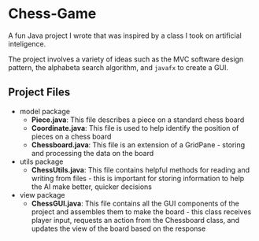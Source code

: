 # Chess-Game
A fun Java project I wrote that was inspired by a class I took on artificial inteligence. 

The project involves a variety of ideas such as the MVC software design pattern, the alphabeta search algorithm, and `javafx` to create a GUI.

Project Files
-------------
* model package
  * __Piece.java__: This file describes a piece on a standard chess board
  * __Coordinate.java__: This file is used to help identify the position of pieces on a chess board
  * __Chessboard.java__: This file is an extension of a GridPane - storing and processing the data on the board
* utils package
  * __ChessUtils.java__: This file contains helpful methods for reading and writing from files - this is important for storing information to help the AI make better, quicker decisions
* view package
  * __ChessGUI.java__: This file contains all the GUI components of the project and assembles them to make the board - this class receives player input, requests an action from the Chessboard class, and updates the view of the board based on the response
